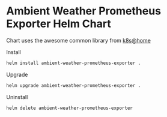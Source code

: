 # Ambient Weather Prometheus Exporter Helm Chart

Chart uses the awesome common library from [k8s@home](https://github.com/k8s-at-home)

Install

```bash
helm install ambient-weather-prometheus-exporter .
```

Upgrade

```bash
helm upgrade ambient-weather-prometheus-exporter .
```

Uninstall

```bash
helm delete ambient-weather-prometheus-exporter
```
